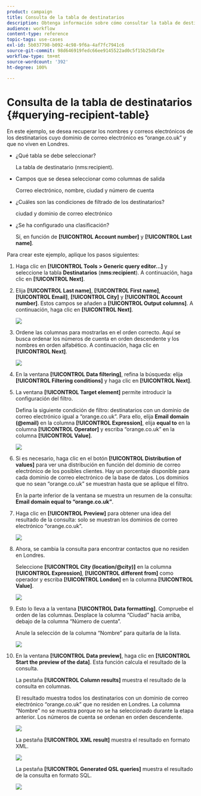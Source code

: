 ```yaml
---
product: campaign
title: Consulta de la tabla de destinatarios
description: Obtenga información sobre cómo consultar la tabla de destinatarios.
audience: workflow
content-type: reference
topic-tags: use-cases
exl-id: 5b037798-b092-4c98-9f6a-4af7fc7941c6
source-git-commit: 98d646919fedc66ee9145522ad0c5f15b25dbf2e
workflow-type: tm+mt
source-wordcount: '392'
ht-degree: 100%

---
```


# Consulta de la tabla de destinatarios {#querying-recipient-table}

En este ejemplo, se desea recuperar los nombres y correos electrónicos de los destinatarios cuyo dominio de correo electrónico es “orange.co.uk” y que no viven en Londres.

* ¿Qué tabla se debe seleccionar?

   La tabla de destinatario (nms:recipient).

* Campos que se desea seleccionar como columnas de salida

   Correo electrónico, nombre, ciudad y número de cuenta

* ¿Cuáles son las condiciones de filtrado de los destinatarios?

   ciudad y dominio de correo electrónico

* ¿Se ha configurado una clasificación?

   Sí, en función de **[!UICONTROL Account number]** y **[!UICONTROL Last name]**.

Para crear este ejemplo, aplique los pasos siguientes:

1. Haga clic en **[!UICONTROL Tools > Generic query editor...]** y seleccione la tabla **Destinatarios** (**nms:recipient**). A continuación, haga clic en **[!UICONTROL Next]**.
1. Elija **[!UICONTROL Last name]**, **[!UICONTROL First name]**, **[!UICONTROL Email]**, **[!UICONTROL City]** y **[!UICONTROL Account number]**. Estos campos se añaden a **[!UICONTROL Output columns]**. A continuación, haga clic en **[!UICONTROL Next]**.

   ![](assets/query_editor_03.png)

1. Ordene las columnas para mostrarlas en el orden correcto. Aquí se busca ordenar los números de cuenta en orden descendente y los nombres en orden alfabético. A continuación, haga clic en **[!UICONTROL Next]**.

   ![](assets/query_editor_04.png)

1. En la ventana **[!UICONTROL Data filtering]**, refina la búsqueda: elija **[!UICONTROL Filtering conditions]** y haga clic en **[!UICONTROL Next]**.
1. La ventana **[!UICONTROL Target element]** permite introducir la configuración del filtro.

   Defina la siguiente condición de filtro: destinatarios con un dominio de correo electrónico igual a “orange.co.uk”. Para ello, elija **Email domain (@email)** en la columna **[!UICONTROL Expression]**, elija **equal to** en la columna **[!UICONTROL Operator]** y escriba “orange.co.uk” en la columna **[!UICONTROL Value]**.

   ![](assets/query_editor_05.png)

1. Si es necesario, haga clic en el botón **[!UICONTROL Distribution of values]** para ver una distribución en función del dominio de correo electrónico de los posibles clientes. Hay un porcentaje disponible para cada dominio de correo electrónico de la base de datos. Los dominios que no sean “orange.co.uk” se muestran hasta que se aplique el filtro.

   En la parte inferior de la ventana se muestra un resumen de la consulta: **Email domain equal to “orange.co.uk”**.

1. Haga clic en **[!UICONTROL Preview]** para obtener una idea del resultado de la consulta: solo se muestran los dominios de correo electrónico “orange.co.uk”.

   ![](assets/query_editor_nveau_17.png)

1. Ahora, se cambia la consulta para encontrar contactos que no residen en Londres.

   Seleccione **[!UICONTROL City (location/@city)]** en la columna **[!UICONTROL Expression]**, **[!UICONTROL different from]** como operador y escriba **[!UICONTROL London]** en la columna **[!UICONTROL Value]**.

   ![](assets/query_editor_08.png)

1. Esto lo lleva a la ventana **[!UICONTROL Data formatting]**. Compruebe el orden de las columnas. Desplace la columna “Ciudad” hacia arriba, debajo de la columna “Número de cuenta”.

   Anule la selección de la columna “Nombre” para quitarla de la lista.

   ![](assets/query_editor_nveau_15.png)

1. En la ventana **[!UICONTROL Data preview]**, haga clic en **[!UICONTROL Start the preview of the data]**. Esta función calcula el resultado de la consulta.

   La pestaña **[!UICONTROL Column results]** muestra el resultado de la consulta en columnas.

   El resultado muestra todos los destinatarios con un dominio de correo electrónico “orange.co.uk” que no residen en Londres. La columna “Nombre” no se muestra porque no se ha seleccionado durante la etapa anterior. Los números de cuenta se ordenan en orden descendente.

   ![](assets/query_editor_nveau_12.png)

   La pestaña **[!UICONTROL XML result]** muestra el resultado en formato XML.

   ![](assets/query_editor_nveau_13.png)

   La pestaña **[!UICONTROL Generated QSL queries]** muestra el resultado de la consulta en formato SQL.

   ![](assets/query_editor_nveau_14.png)
